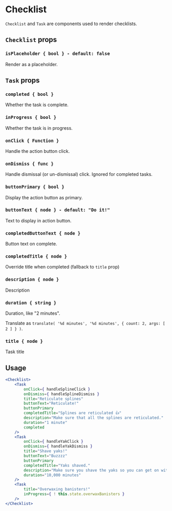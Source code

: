 Checklist
=======

`Checklist` and `Task` are components used to render checklists.

## `Checklist` props

### `isPlaceholder { bool } - default: false`

Render as a placeholder.

## `Task` props

### `completed { bool }`

Whether the task is complete.

### `inProgress { bool }`

Whether the task is in progress.

### `onClick { Function }`

Handle the action button click.

### `onDismiss { func }`

Handle dismissal (or un-dismissal) click. Ignored for completed tasks.

### `buttonPrimary { bool }`

Display the action button as primary.

### `buttonText { node } - default: "Do it!"`

Text to display in action button.

### `completedButtonText { node }`

Button text on complete.

### `completedTitle { node }`

Override title when completed (fallback to `title` prop)

### `description { node }`

Description

### `duration { string }`

Duration, like "2 minutes".

Translate as `translate( '%d minutes', '%d minutes', { count: 2, args: [ 2 ] } )`.

### `title { node }`

Task title

## Usage

```jsx
<Checklist>
	<Task
		onClick={ handleSplineClick }
		onDismiss={ handleSplineDismiss }
		title="Reticulate splines"
		buttonText="Reticulate!"
		buttonPrimary
		completedTitle="Splines are reticulated 👍"
		description="Make sure that all the splines are reticulated."
		duration="1 minute"
		completed
	/>
	<Task
		onClick={ handleYakClick }
		onDismiss={ handleYakDismiss }
		title="Shave yaks!"
		buttonText="Buzzzz"
		buttonPrimary
		completedTitle="Yaks shaved."
		description="Make sure you shave the yaks so you can get on with your life."
		duration="10,000 minutes"
	/>
	<Task
		title="Overwaxing banisters!"
		inProgress={ ! this.state.overwaxBanisters }
	/>
</Checklist>
```
